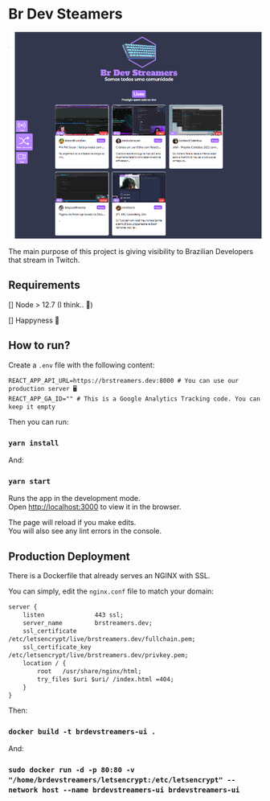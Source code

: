 # Br Dev Steamers
![Preview](/public/preview.png)

The main purpose of this project is giving visibility to Brazilian Developers that stream in Twitch.


## Requirements
[] Node > 12.7 (I think.. 👀)

[] Happyness 🙂


## How to run?

Create a `.env` file with the following content:

```
REACT_APP_API_URL=https://brstreamers.dev:8000 # You can use our production server 🖥
REACT_APP_GA_ID="" # This is a Google Analytics Tracking code. You can keep it empty
```

Then you can run:

### `yarn install`

And:

### `yarn start`

Runs the app in the development mode.\
Open [http://localhost:3000](http://localhost:3000) to view it in the browser.

The page will reload if you make edits.\
You will also see any lint errors in the console.


## Production Deployment

There is a Dockerfile that already serves an NGINX with SSL.

You can simply, edit the `nginx.conf` file to match your domain:

```
server {
    listen              443 ssl;
    server_name         brstreamers.dev;
    ssl_certificate     /etc/letsencrypt/live/brstreamers.dev/fullchain.pem;
    ssl_certificate_key /etc/letsencrypt/live/brstreamers.dev/privkey.pem;
    location / {
        root   /usr/share/nginx/html;
        try_files $uri $uri/ /index.html =404;
    }
}
```

Then:

### `docker build -t brdevstreamers-ui .`

And:

### `sudo docker run -d -p 80:80 -v "/home/brdevstreamers/letsencrypt:/etc/letsencrypt" --network host --name brdevstreamers-ui brdevstreamers-ui`

